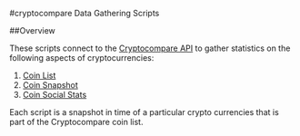 #cryptocompare Data Gathering Scripts

##Overview

These scripts connect to the [Cryptocompare API](https://www.cryptocompare.com/api/#) to gather statistics on the following aspects of cryptocurrencies:

1. [Coin List](https://www.cryptocompare.com/api/data/coinlist/)
2. [Coin Snapshot](https://www.cryptocompare.com/api/#-api-data-coinsnapshot-)
3. [Coin Social Stats](https://www.cryptocompare.com/api/#-api-data-socialstats-)

Each script is a snapshot in time of a particular crypto currencies that is part of the Cryptocompare coin list.
